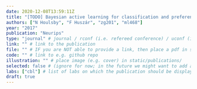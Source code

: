 ```yaml
---
date: 2020-12-08T13:59:11Z
title: "[TODO] Bayesian active learning for classification and preference learning"
authors: ["N Houlsby", "F Huszár", "zg201", "ml468"]
year: "2017"
publication: "Neurips"
type: "journal" # journal / rconf (i.e. refereed conference) / uconf (i.e. unrefereed conference) / thesis / preprint / workshop
link: "" # link to the publication
file: "" # IF you are NOT able to provide a link, then place a pdf in static/publications/ and write the filename here (e.g. "hennequin-neuron-2018.pdf") 
code: "" # link to e.g. github repo
illustration: "" # place image (e.g. cover) in static/publications/
selected: false # (ignore for now; in the future we might want to add a "Selected publications" section)
labs: ["cbl"] # list of labs on which the publication should be displayed (use "cbl" to display on the main CBL website, and the PI's lastname (lowercase) for individual lab's websites, e.g. "hennequin")
draft: true
---
```


<!-- Abstract here please (you can use Markdown) -->

